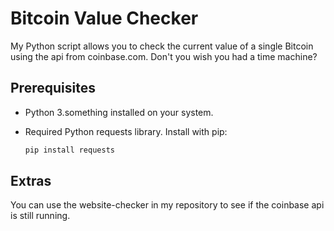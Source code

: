 # Bitcoin Value Checker

My Python script allows you to check the current value of a single Bitcoin using the api from coinbase.com. Don't you wish you had a time machine? 

## Prerequisites

- Python 3.something installed on your system.
- Required Python requests library. Install with pip:

  ```bash
  pip install requests

  ```
## Extras
You can use the website-checker in my repository to see if the coinbase api is still running. 
